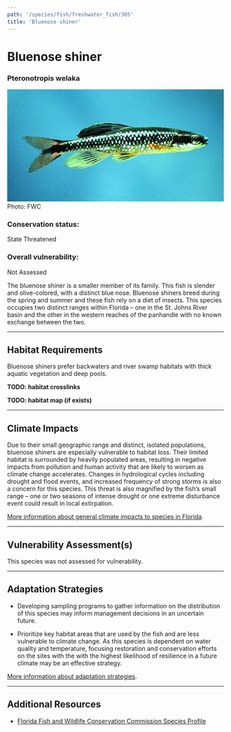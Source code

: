 ```yaml
---
path: '/species/fish/freshwater_fish/305'
title: 'Bluenose shiner'
---
```


# Bluenose shiner

### Pteronotropis welaka

<div id="TopSection">

<div class="header-photo"><img src="305.jpg" alt="Photo for Bluenose shiner"/>
<figcaption>Photo: FWC</figcaption></div>

<div>

### Conservation status:

State Threatened

### Overall vulnerability:

Not Assessed

</div>
</div>

The bluenose shiner is a smaller member of its family.  This fish is slender and olive-colored, with a distinct blue nose.  Bluenose shiners breed during the spring and summer and these fish rely on a diet of insects. This species occupies two distinct ranges within Florida – one in the St. Johns River basin and the other in the western reaches of the panhandle with no known exchange between the two.

<hr />

## Habitat Requirements



Bluenose shiners prefer backwaters and river swamp habitats with thick aquatic vegetation and deep pools.

**TODO: habitat crosslinks**

**TODO: habitat map (if exists)**

<hr />

## Climate Impacts

Due to their small geographic range and distinct, isolated populations, bluenose shiners are especially vulnerable to habitat loss. Their limited habitat is surrounded by heavily populated areas, resulting in negative impacts from pollution and human activity that are likely to worsen as climate change accelerates.  Changes in hydrological cycles including drought and flood events, and increased frequency of strong storms is also a concern for this species.  This threat is also magnified by the fish’s small range –  one or two seasons of intense drought or one extreme disturbance event could result in local extirpation.

[More information about general climate impacts to species in Florida](/impacts/species).



<hr />

## Vulnerability Assessment(s)

This species was not assessed for vulnerability.

<hr />

## Adaptation Strategies

- Developing sampling programs to gather information on the distribution of this species may inform management decisions in an uncertain future.

- Prioritize key habitat areas that are used by the fish and are less vulnerable to climate change.   As this species is dependent on water quality and temperature, focusing restoration and conservation efforts on the sites with the with the highest likelihood of resilience in a future climate may be an effective strategy.

[More information about adaptation strategies](/strategies).

<hr />


## Additional Resources

- [Florida Fish and Wildlife Conservation Commission Species Profile](https://myfwc.com/wildlifehabitats/profiles/freshwater/bluenose-shiner/)
